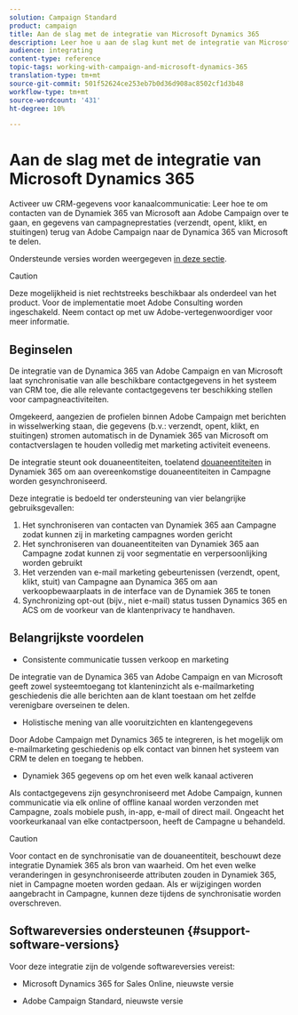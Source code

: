 ```yaml
---
solution: Campaign Standard
product: campaign
title: Aan de slag met de integratie van Microsoft Dynamics 365
description: Leer hoe u aan de slag kunt met de integratie van Microsoft Dynamics 365
audience: integrating
content-type: reference
topic-tags: working-with-campaign-and-microsoft-dynamics-365
translation-type: tm+mt
source-git-commit: 501f52624ce253eb7b0d36d908ac8502cf1d3b48
workflow-type: tm+mt
source-wordcount: '431'
ht-degree: 10%

---
```



# Aan de slag met de integratie van Microsoft Dynamics 365

Activeer uw CRM-gegevens voor kanaalcommunicatie: Leer hoe te om contacten van de Dynamiek 365 van Microsoft aan Adobe Campaign over te gaan, en gegevens van campagneprestaties (verzendt, opent, klikt, en stuitingen) terug van Adobe Campaign naar de Dynamica 365 van Microsoft te delen.

Ondersteunde versies worden weergegeven [in deze sectie](#support-software-versions).

>[!CAUTION]
>
>Deze mogelijkheid is niet rechtstreeks beschikbaar als onderdeel van het product. Voor de implementatie moet Adobe Consulting worden ingeschakeld. Neem contact op met uw Adobe-vertegenwoordiger voor meer informatie.

## Beginselen

De integratie van de Dynamica 365 van Adobe Campaign en van Microsoft laat synchronisatie van alle beschikbare contactgegevens in het systeem van CRM toe, die alle relevante contactgegevens ter beschikking stellen voor campagneactiviteiten.

Omgekeerd, aangezien de profielen binnen Adobe Campaign met berichten in wisselwerking staan, die gegevens (b.v.: verzendt, opent, klikt, en stuitingen) stromen automatisch in de Dynamiek 365 van Microsoft om contactverslagen te houden volledig met marketing activiteit eveneens.

De integratie steunt ook douaneentiteiten, toelatend [douaneentiteiten](../../integrating/using/map-campaign-custom-resources-and-dynamics-365-custom-entities.md) in Dynamiek 365 om aan overeenkomstige douaneentiteiten in Campagne worden gesynchroniseerd.

Deze integratie is bedoeld ter ondersteuning van vier belangrijke gebruiksgevallen:

1. Het synchroniseren van contacten van Dynamiek 365 aan Campagne zodat kunnen zij in marketing campagnes worden gericht
1. Het synchroniseren van douaneentiteiten van Dynamiek 365 aan Campagne zodat kunnen zij voor segmentatie en verpersoonlijking worden gebruikt
1. Het verzenden van e-mail marketing gebeurtenissen (verzendt, opent, klikt, stuit) van Campagne aan Dynamica 365 om aan verkoopbewaarplaats in de interface van de Dynamiek 365 te tonen
1. Synchronizing opt-out (bijv., niet e-mail) status tussen Dynamics 365 en ACS om de voorkeur van de klantenprivacy te handhaven.

## Belangrijkste voordelen

* Consistente communicatie tussen verkoop en marketing

De integratie van de Dynamica 365 van Adobe Campaign en van Microsoft geeft zowel systeemtoegang tot klanteninzicht als e-mailmarketing geschiedenis die alle berichten aan de klant toestaan om het zelfde verenigbare overseinen te delen.

* Holistische mening van alle vooruitzichten en klantengegevens

Door Adobe Campaign met Dynamics 365 te integreren, is het mogelijk om e-mailmarketing geschiedenis op elk contact van binnen het systeem van CRM te delen en toegang te hebben.

* Dynamiek 365 gegevens op om het even welk kanaal activeren

Als contactgegevens zijn gesynchroniseerd met Adobe Campaign, kunnen communicatie via elk online of offline kanaal worden verzonden met Campagne, zoals mobiele push, in-app, e-mail of direct mail. Ongeacht het voorkeurkanaal van elke contactpersoon, heeft de Campagne u behandeld.

>[!CAUTION]
>
>Voor contact en de synchronisatie van de douaneentiteit, beschouwt deze integratie Dynamiek 365 als bron van waarheid.  Om het even welke veranderingen in gesynchroniseerde attributen zouden in Dynamiek 365, niet in Campagne moeten worden gedaan.  Als er wijzigingen worden aangebracht in Campagne, kunnen deze tijdens de synchronisatie worden overschreven.

## Softwareversies ondersteunen {#support-software-versions}

Voor deze integratie zijn de volgende softwareversies vereist:

* Microsoft Dynamics 365 for Sales Online, nieuwste versie

* Adobe Campaign Standard, nieuwste versie
